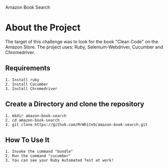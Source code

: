 Amazon Book Search

# **About the Project** 

The target of this challenge was to look for the book "Clean Code" on the Amazon Store. The project uses: Ruby, Selenium-Webdriver, Cucumber and Chromedriver.

## Requirements
    1. Install ruby
    2. Install Cucumber
    3. Install Chromedriver

## Create a Directory and clone the repository
    1. mkdir amazon-book-search
    2. cd amazon-book-search
    3. git clone https://github.com/MrWhite9/amazon-book-search.git

## How To Use It

    1. Invoke the command "bundle"
    2. Run the command "cucumber"
    3. You can see your Ruby Automated Test at work!
